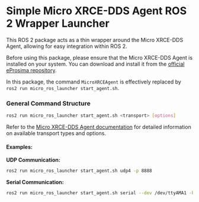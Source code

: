 
# Simple Micro XRCE-DDS Agent ROS 2 Wrapper Launcher

This ROS 2 package acts as a thin wrapper around the Micro XRCE-DDS Agent, allowing for easy integration within ROS 2.

Before using this package, please ensure that the Micro XRCE-DDS Agent is installed on your system. You can download and install it from the [official eProsima repository](https://github.com/eProsima/Micro-XRCE-DDS-Agent).

In this package, the command `MicroXRCEAgent` is effectively replaced by `ros2 run micro_ros_launcher start_agent.sh`.

### General Command Structure


```bash
ros2 run micro_ros_launcher start_agent.sh <transport> [options]
```
Refer to the [Micro XRCE-DDS Agent documentation](https://github.com/eProsima/Micro-XRCE-DDS-Agent) for detailed information on available transport types and options.

#### Examples:

**UDP Communication:**

```bash
ros2 run micro_ros_launcher start_agent.sh udp4 -p 8888
```

**Serial Communication:**

```bash
ros2 run micro_ros_launcher start_agent.sh serial --dev /dev/ttyAMA1 -b 921600
```